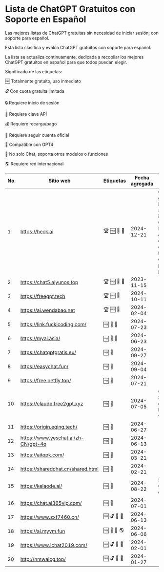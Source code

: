 # Lista de ChatGPT Gratuitos con Soporte en Español
Las mejores listas de ChatGPT gratuitas sin necesidad de iniciar sesión, con soporte para español.

Esta lista clasifica y evalúa ChatGPT gratuitos con soporte para español.

La lista se actualiza continuamente, dedicada a recopilar los mejores ChatGPT gratuitos en español para que todos puedan elegir.

Significado de las etiquetas:

🆓 Totalmente gratuito, uso inmediato

🔓 Con cuota gratuita limitada

🔒 Requiere inicio de sesión

🔑 Requiere clave API

💰 Requiere recarga/pago

👀 Requiere seguir cuenta oficial

💪 Compatible con GPT4

🧰 No solo Chat, soporta otros modelos o funciones

🌎 Requiere red internacional



| No. | Sitio web | Etiquetas | Fecha agregada | Notas |
| --- | --------- | --------- | -------------- | ----- |
| 1 | https://heck.ai | 🏆 🆓 💪 🧰 | 2024-12-21 | Completamente gratuito sin inicio de sesión, soporte ilimitado para GPT-4o, DeepSeek V3, admite consultas con conexión a internet, carga de imágenes y pensamiento profundo. |
| 2 | https://chat5.aiyunos.top | 🏆 🆓 💪 🧰 | 2023-11-15 | |
| 3 | https://freegpt.tech | 🏆 🆓 💪 | 2024-10-11 | |
| 4 | https://ai.wendabao.net | 🏆 🆓 💪 | 2024-02-04 | |
| 5 | https://link.fuckicoding.com/ | 🆓 💪 🧰 | 2024-07-23 | |
| 6 | https://myai.asia/ | 🆓 💪 🧰 | 2024-06-23 | |
| 7 | https://chatgptgratis.eu/ | 🆓 💪 | 2024-09-27 | |
| 8 | https://easychat.fun/ | 🆓 💪 | 2024-09-04 | |
| 9 | https://free.netfly.top/ | 🆓 💪 | 2024-07-21 | |
| 10 | https://claude.free2gpt.xyz | 🆓 💪 | 2024-07-05 | Claude 3.5 Sonnet gratuito, limitado a 120 veces/día |
| 11 | https://origin.eqing.tech/ | 🆓 💪 | 2024-06-27 | |
| 12 | https://www.yeschat.ai/zh-CN/gpt-4o | 🆓 💪 | 2024-06-13 | |
| 13 | https://aitopk.com/ | 🆓 💪 | 2024-03-21 | |
| 14 | https://sharedchat.cn/shared.html | 🆓 💪 | 2024-02-21 | |
| 15 | https://kelaode.ai/ | 🆓 🧰 | 2024-08-22 | Sitio espejo de Claude, tiene cuenta pro |
| 16 | https://chat.ai365vip.com/ | 🆓 🧰 | 2024-07-01 | |
| 17 | https://www.zxf7460.cn/ | 🆓 🔓 💪 🧰 | 2024-06-13 | |
| 18 | https://ai.myym.fun | 🆓 💪 🧰 🌎 | 2024-06-06 | |
| 19 | https://www.ichat2019.com/ | 🆓 🔓 💪 🧰 | 2024-02-01 | |
| 20 | http://nmwaicg.top/ | 🆓 🔓 💪 🧰 | 2024-01-27 | |
